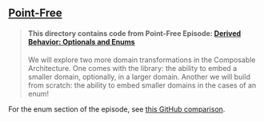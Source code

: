 ## [Point-Free](https://www.pointfree.co)

> #### This directory contains code from Point-Free Episode: [Derived Behavior: Optionals and Enums](https://www.pointfree.co/episodes/ep149-derived-behavior-optionals-and-enums)
>
> We will explore two more domain transformations in the Composable Architecture. One comes with the library: the ability to embed a smaller domain, optionally, in a larger domain. Another we will build from scratch: the ability to embed smaller domains in the cases of an enum!

For the enum section of the episode, see [this GitHub comparison](https://github.com/pointfreeco/swift-composable-architecture/compare/912f3e6e5eb942e40fa650ca7cceaa49218d89d4...236e60bfd4058e1b624925054d9b463be0d6b602).

